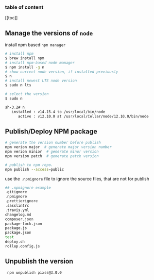 <div align="center">
  <span class="iconify" data-icon="fa-brands:node" data-inline="false" width="100"></span>
</div>

<h3>table of content</h3>

[[toc]]

## Manage the versions of `node`
install npm based `npm manager`

```bash
# install npm
$ brew install npm
# install npm-based node manager
$ npm install -g n
# show current node version, if installed previously
$ n
# install newest LTS node version
$ sudo n lts

# select the version
$ sudo n

sh-3.2# n
   installed : v14.15.4 to /usr/local/bin/node
      active : v12.10.0 at /usr/local/Cellar/node/12.10.0/bin/node
```

## Publish/Deploy NPM package
```bash
# generate the version number before publish
npm verion major  # generate major version number
npm verion minior  # generate minor version
npm version patch  # generate patch version

# publish to npm repo.
npm publish --access=public
```
use the `.npmignore` file to ignore the source files, that are not for publish
```bash
## .npmignore example
.gitignore
.npmignore
.prettierignore
.sasslintrc
.travis.yml
changelog.md
composer.json
package-lock.json
package.js
package.json
test
deploy.sh
rollup.config.js
```

## Unpublish the version
```bash
 npm unpublish pixss@3.0.0 
```


